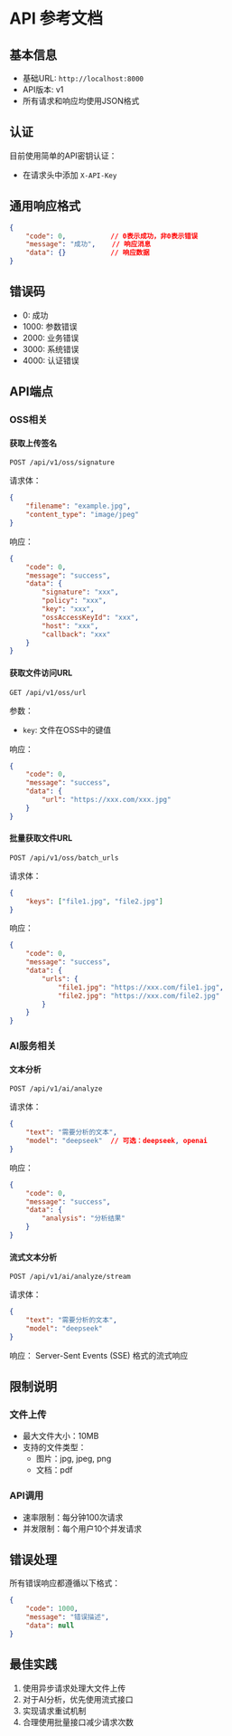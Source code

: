 # API 参考文档

## 基本信息
- 基础URL: `http://localhost:8000`
- API版本: v1
- 所有请求和响应均使用JSON格式

## 认证
目前使用简单的API密钥认证：
- 在请求头中添加 `X-API-Key`

## 通用响应格式
```json
{
    "code": 0,           // 0表示成功，非0表示错误
    "message": "成功",    // 响应消息
    "data": {}           // 响应数据
}
```

## 错误码
- 0: 成功
- 1000: 参数错误
- 2000: 业务错误
- 3000: 系统错误
- 4000: 认证错误

## API端点

### OSS相关

#### 获取上传签名
```
POST /api/v1/oss/signature
```

请求体：
```json
{
    "filename": "example.jpg",
    "content_type": "image/jpeg"
}
```

响应：
```json
{
    "code": 0,
    "message": "success",
    "data": {
        "signature": "xxx",
        "policy": "xxx",
        "key": "xxx",
        "ossAccessKeyId": "xxx",
        "host": "xxx",
        "callback": "xxx"
    }
}
```

#### 获取文件访问URL
```
GET /api/v1/oss/url
```

参数：
- `key`: 文件在OSS中的键值

响应：
```json
{
    "code": 0,
    "message": "success",
    "data": {
        "url": "https://xxx.com/xxx.jpg"
    }
}
```

#### 批量获取文件URL
```
POST /api/v1/oss/batch_urls
```

请求体：
```json
{
    "keys": ["file1.jpg", "file2.jpg"]
}
```

响应：
```json
{
    "code": 0,
    "message": "success",
    "data": {
        "urls": {
            "file1.jpg": "https://xxx.com/file1.jpg",
            "file2.jpg": "https://xxx.com/file2.jpg"
        }
    }
}
```

### AI服务相关

#### 文本分析
```
POST /api/v1/ai/analyze
```

请求体：
```json
{
    "text": "需要分析的文本",
    "model": "deepseek"  // 可选：deepseek, openai
}
```

响应：
```json
{
    "code": 0,
    "message": "success",
    "data": {
        "analysis": "分析结果"
    }
}
```

#### 流式文本分析
```
POST /api/v1/ai/analyze/stream
```

请求体：
```json
{
    "text": "需要分析的文本",
    "model": "deepseek"
}
```

响应：
Server-Sent Events (SSE) 格式的流式响应

## 限制说明

### 文件上传
- 最大文件大小：10MB
- 支持的文件类型：
  - 图片：jpg, jpeg, png
  - 文档：pdf

### API调用
- 速率限制：每分钟100次请求
- 并发限制：每个用户10个并发请求

## 错误处理
所有错误响应都遵循以下格式：
```json
{
    "code": 1000,
    "message": "错误描述",
    "data": null
}
```

## 最佳实践
1. 使用异步请求处理大文件上传
2. 对于AI分析，优先使用流式接口
3. 实现请求重试机制
4. 合理使用批量接口减少请求次数
